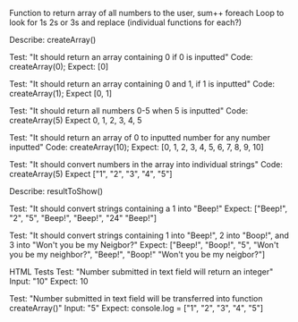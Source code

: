 
Function to return array of all numbers to the user, sum++ foreach
Loop to look for 1s 2s or 3s and replace (individual functions for each?)


Describe: createArray()

Test: "It should return an array containing 0 if 0 is inputted"
Code: createArray(0);
Expect: [0]

Test: "It should return an array containing 0 and 1, if 1 is inputted"
Code: createArray(1);
Expect [0, 1]

Test: "It should return all numbers 0-5 when 5 is inputted"
Code: createArray(5)
Expect 0, 1, 2, 3, 4, 5

Test: "It should return an array of 0 to inputted number for any number inputted"
Code: createArray(10);
Expect: [0, 1, 2, 3, 4, 5, 6, 7, 8, 9, 10] 

Test: "It should convert numbers in the array into individual strings"
Code: createArray(5)
Expect ["1", "2", "3", "4", "5"]



Describe: resultToShow()

Test: "It should convert strings containing a 1 into "Beep!"
Expect: ["Beep!", "2", "5", "Beep!", "Beep!", "24" "Beep!"]

Test: "It should convert strings containing 1 into "Beep!", 2 into "Boop!", and 3 into "Won't you be my Neigbor?"
Expect: ["Beep!", "Boop!", "5", "Won't you be my neighbor?", "Beep!", "Boop!" "Won't you be my neigbor?"]









HTML Tests
Test: "Number submitted in text field will return an integer"
Input: "10"
Expect: 10

Test: "Number submitted in text field will be transferred into function createArray()"
Input: "5"
Expect: console.log = ["1", "2", "3", "4", "5"]



